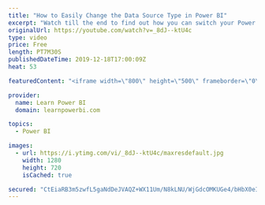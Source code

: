 ```yaml
---
title: "How to Easily Change the Data Source Type in Power BI"
excerpt: "Watch till the end to find out how you can switch your Power BI model without redoing a lot of work from using .csv or .xls files to directly using the SQL server.  First, I will show you the two wrong ways of changing the data source type and then I’m going to show you the right way of doing it.  For"
originalUrl: https://youtube.com/watch?v=_8dJ--ktU4c
type: video
price: Free
length: PT7M30S
publishedDateTime: 2019-12-18T17:00:09Z
heat: 53

featuredContent: "<iframe width=\"800\" height=\"500\" frameborder=\"0\" src=\"https://www.youtube.com/embed/_8dJ--ktU4c\" allow=\"accelerometer; autoplay; encrypted-media; gyroscope; picture-in-picture\" allowfullscreen></iframe>"

provider:
  name: Learn Power BI
  domain: learnpowerbi.com

topics:
  - Power BI

images:
  - url: https://i.ytimg.com/vi/_8dJ--ktU4c/maxresdefault.jpg
    width: 1280
    height: 720
    isCached: true

secured: "CtEiaRB3m5zwfL5gaNdDeJVAQZ+WX11Um/N8kLNU/WjGdcOMKUGe4/bHbX0eI9X6JagaVQHYEMl5uQH6FxhPJkNjDp45XlvLrXEa2BpuKBh4sz6pZmMV4z/6ltPxmYcTSqHnBIsnEXOHe3FDAivlX8Ki2Vws2ZC3IvI+kX46dFK5Gc0PxpdL9abXrm/PaugCVnTKluYAUp1lAeyL7GX1hKPmWpme50fUC+sgsSwRfU08KQPNmYUzZlw9R4kURTw8YRi/S/TDNoQj/XdWp18Jnmd2sUcjWy3fXhfk+aKjPjbkPfE1Gw5J1SXvaeEB+PIcSfWlUxpi1MTaiWX+4NAWMGMGtF/MR6WzBGoCnKfpiMcpRHfOMCi/tSSe0RuyBesAn4UInO6/O6GpRcdKK4q2kLZoePAoZCzSGCnVasjRSKM=;7PLnzzloWksj0HxpN43wZQ=="
---
```


